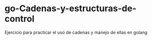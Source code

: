# go-Cadenas-y-estructuras-de-control
Ejercicio para practicar el uso de cadenas y manejo de ellas en golang
